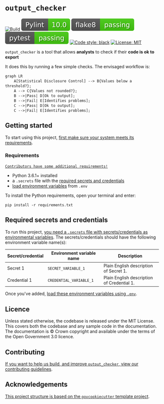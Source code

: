 # `output_checker`
![Build](https://github.com/SamHollings/output_checker/actions/workflows/ci.yml/badge.svg)
![pylint score](./outputs/ci-cd/pylint.svg "pylint score")
![flake8](./outputs/ci-cd/flake8.svg "flake8 status badge")
![pytest](./outputs/ci-cd/pytest.svg "pytest status badge")
[![Code style: black](https://img.shields.io/badge/code%20style-black-000000.svg)](https://github.com/psf/black)
[![License: MIT](https://img.shields.io/badge/License-MIT-yellow.svg)](https://opensource.org/licenses/MIT)


`output_checker` is a tool that allows **analysts** to check if their **code is ok to
export**

It does this by running a few simple checks. The envisaged workflow is:
```mermaid
graph LR
    A[Statistical Disclosure Control] --> B{Values below a threshold?};
    A --> C{Values not rounded?};
    B -->|Pass| D[Ok to output];
    B -->|Fail| E[Identifies problems];
    C -->|Pass| D[Ok to output];
    C -->|Fail| E[Identifies problems];
```

## Getting started

To start using this project, [first make sure your system meets its
requirements](#requirements).

### Requirements

[```Contributors have some additional requirements!```][contributing]

- Python 3.6.1+ installed
- a `.secrets` file with the [required secrets and
  credentials](#required-secrets-and-credentials)
- [load environment variables][docs-loading-environment-variables] from `.env`

To install the Python requirements, open your terminal and enter:

```shell
pip install -r requirements.txt
```

## Required secrets and credentials

To run this project, [you need a `.secrets` file with secrets/credentials as
environmental variables][docs-loading-environment-variables-secrets]. The
secrets/credentials should have the following environment variable name(s):

| Secret/credential | Environment variable name | Description                                |
|-------------------|---------------------------|--------------------------------------------|
| Secret 1          | `SECRET_VARIABLE_1`       | Plain English description of Secret 1.     |
| Credential 1      | `CREDENTIAL_VARIABLE_1`   | Plain English description of Credential 1. |

Once you've added, [load these environment variables using
`.env`][docs-loading-environment-variables].

## Licence

Unless stated otherwise, the codebase is released under the MIT License. This covers
both the codebase and any sample code in the documentation. The documentation is ©
Crown copyright and available under the terms of the Open Government 3.0 licence.

## Contributing

[If you want to help us build, and improve `output_checker`, view our
contributing guidelines][contributing].

## Acknowledgements

[This project structure is based on the `govcookiecutter` template
project][govcookiecutter].

[contributing]: ./docs/contributor_guide/CONTRIBUTING.md
[govcookiecutter]: https://github.com/best-practice-and-impact/govcookiecutter
[docs-loading-environment-variables]: ./docs/user_guide/loading_environment_variables.md
[docs-loading-environment-variables-secrets]: ./docs/user_guide/loading_environment_variables.md#storing-secrets-and-credentials
